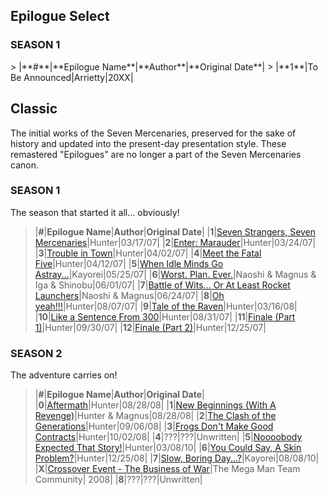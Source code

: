 <h2>Epilogue Select</h2>

<h3>SEASON 1</h3>
> |**#**|**Epilogue Name**|**Author**|**Original Date**|
> |**1**|To Be Announced|Arrietty|20XX|

<h2>Classic</h2>

The initial works of the Seven Mercenaries, preserved for the sake of history and updated into the present-day presentation style. These remastered "Epilogues" are no longer a part of the Seven Mercenaries canon.

<h3>SEASON 1</h3>

The season that started it all... obviously!

> |**#**|**Epilogue Name**|**Author**|**Original Date**|
> |**1**|[Seven Strangers, Seven Mercenaries](s1e1.html)|Hunter|03/17/07|
> |**2**|[Enter: Marauder](s1e2.html)|Hunter|03/24/07|
> |**3**|[Trouble in Town](s1e3.html)|Hunter|04/02/07|
> |**4**|[Meet the Fatal Five](s1e4.html)|Hunter|04/12/07|
> |**5**|[When Idle Minds Go Astray...](s1e5.html)|Kayorei|05/25/07|
> |**6**|[Worst. Plan. Ever.](s1e6.html)|Naoshi & Magnus & Iga & Shinobu|06/01/07|
> |**7**|[Battle of Wits... Or At Least Rocket Launchers](s1e7.html)|Naoshi & Magnus|06/24/07|
> |**8**|[Oh yeah!!!](s1e8.html)|Hunter|08/07/07|
> |**9**|[Tale of the Raven](s1e9.html)|Hunter|03/16/08|
> |**10**|[Like a Sentence From 300](s1e10.html)|Hunter|08/31/07|
> |**11**|[Finale (Part 1)](s1e11.html)|Hunter|09/30/07|
> |**12**|[Finale (Part 2)](s1e12.html)|Hunter|12/25/07|

<h3>SEASON 2</h3>

The adventure carries on!

> |**#**|**Epilogue Name**|**Author**|**Original Date**|
> |**0**|[Aftermath](s2e0.html)|Hunter|08/28/08|
> |**1**|[New Beginnings (With A Revenge)](s2e1.html)|Hunter & Magnus|08/28/08|
> |**2**|[The Clash of the Generations](s2e2.html)|Hunter|09/06/08|
> |**3**|[Frogs Don't Make Good Contracts](s2e3.html)|Hunter|10/02/08|
> |**4**|???|???|Unwritten|
> |**5**|[Noooobody Expected That Story!](s2e5.html)|Hunter|03/08/10|
> |**6**|[You Could Say, A Skin Problem?](s2e6.html)|Hunter|12/25/08|
> |**7**|[Slow, Boring Day...?](s2e7.html)|Kayorei|08/08/10|
> |**X**|[Crossover Event - The Business of War](https://themechanicalmaniacs.com/stories/series6/War/)|The Mega Man Team Community| 2008|
> |**8**|???|???|Unwritten|



<script src="{{ '/assets/js/EpFormatter.js' | relative_url }}"></script>
